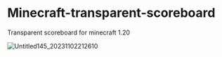 # Minecraft-transparent-scoreboard
Transparent scoreboard for minecraft 1.20





![Untitled145_20231102212610](https://github.com/Focus098xdd/Minecraft-transparent-scoreboard/assets/122663238/926acb24-8aee-461d-bb04-12f68f289de1)
